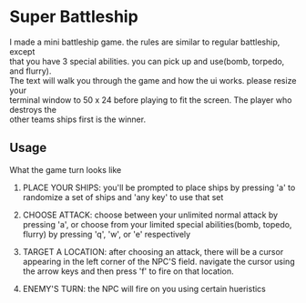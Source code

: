 # Super Battleship

I made a mini battleship game. the rules are similar to regular battleship, except  
that you have 3 special abilities. you can pick up and use(bomb, torpedo, and flurry).  
The text will walk you through the game and how the ui works. please resize your  
terminal window to 50 x 24 before playing to fit the screen. The player who destroys the  
other teams ships first is the winner.

## Usage

What the game turn looks like

1) PLACE YOUR SHIPS: you'll be prompted to place ships by pressing 'a'
to randomize a set of ships and 'any key' to use that set

2) CHOOSE ATTACK: choose between your unlimited normal attack by pressing
'a', or choose from your limited special abilities(bomb, topedo, flurry)
by pressing 'q', 'w', or 'e' respectively

3) TARGET A LOCATION: after choosing an attack, there will be a cursor
appearing in the left corner of the NPC'S field. navigate the cursor using
the arrow keys and then press 'f' to fire on that location.

4) ENEMY'S TURN: the NPC will fire on you using certain hueristics
